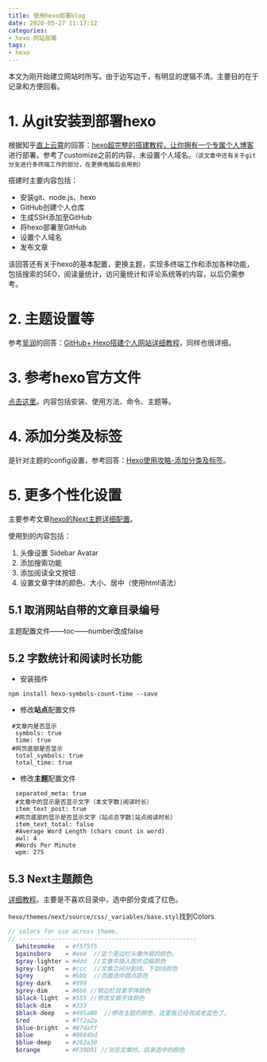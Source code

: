```yaml
---
title: 使用hexo部署blog
date: 2020-05-27 11:17:12
categories:
- hexo 网站部署
tags:
- hexo
---
```


本文为刚开始建立网站时所写。由于边写边干，有明显的逻辑不清。主要目的在于记录和方便回看。

# 1. 从git安装到部署hexo

根据知乎[直上云霄](https://www.zhihu.com/people/fang-ze-hua-56)的回答：[hexo超完整的搭建教程，让你拥有一个专属个人博客](https://zhuanlan.zhihu.com/p/44213627)进行部署。参考了customize之前的内容，未设置个人域名。`（该文章中还有关于git分支进行多终端工作的部分，在更换电脑后会用到）`

搭建时主要内容包括：

- 安装git、node.js、hexo
- GitHub创建个人仓库
- 生成SSH添加至GitHub
- 将hexo部署至GitHub
- 设置个人域名
- 发布文章

该回答还有关于hexo的基本配置，更换主题，实现多终端工作和添加各种功能，包括搜索的SEO，阅读量统计，访问量统计和评论系统等的内容，以后仍需参考。

<!--more-->

# 2. 主题设置等

参考[吴润](https://www.zhihu.com/people/wurun)的回答：[GitHub+ Hexo搭建个人网站详细教程](https://zhuanlan.zhihu.com/p/26625249)，同样也很详细。

# 3. 参考hexo官方文件

[点击这里](https://hexo.io/zh-cn/)。内容包括安装、使用方法、命令、主题等。

# 4. 添加分类及标签

是针对主题的config设置，参考回答：[Hexo使用攻略-添加分类及标签](https://www.jianshu.com/p/e17711e44e00)。

# 5. 更多个性化设置

主要参考文章[hexo的Next主题详细配置](http://www.360doc.com/content/19/0418/20/22888630_829741117.shtml)。

使用到的内容包括：

1. 头像设置 Sidebar Avatar
2. 添加搜索功能
3. 添加阅读全文按钮
4. 设置文章字体的颜色、大小、居中（使用html语法）

## 5.1 取消网站自带的文章目录编号

主题配置文件——toc——number改成false

## 5.2 字数统计和阅读时长功能

- 安装插件

`npm install hexo-symbols-count-time --save`

- 修改**站点**配置文件

```symbols_count_time:
 #文章内是否显示
  symbols: true
  time: true
 #网页底部是否显示
  total_symbols: true
  total_time: true
```

- 修改**主题**配置文件

```symbols_count_time:
  separated_meta: true
  #文章中的显示是否显示文字（本文字数|阅读时长） 
  item_text_post: true
  #网页底部的显示是否显示文字（站点总字数|站点阅读时长） 
  item_text_total: false
  #Average Word Length (chars count in word)
  awl: 4
  #Words Per Minute
  wpm: 275
```

## 5.3 Next主题颜色

[详细教程](https://www.jianshu.com/p/ad0d867a8cb6)。主要是不喜欢目录中，选中部分变成了红色。

`hexo/themes/next/source/css/_variables/base.styl`找到Colors

```php
// colors for use across theme.
// --------------------------------------------------
  $whitesmoke   = #f5f5f5
  $gainsboro    = #eee  //这个是边栏头像外框的颜色，
  $gray-lighter = #ddd  //文章中插入图片边框颜色
  $grey-light   = #ccc  //文章之间分割线、下划线颜色
  $grey         = #bbb  //页面选中圆点颜色
  $grey-dark    = #999
  $grey-dim     = #666 //侧边栏目录字体颜色
  $black-light  = #555 //修改文章字体颜色
  $black-dim    = #333
  $black-deep   = #495a80  //修改主题的颜色，这里我已经改成老蓝色了。
  $red          = #ff2a2a
  $blue-bright  = #87daff
  $blue         = #0684bd
  $blue-deep    = #262a30
  $orange       = #F39D01 //浏览文章时，目录选中的颜色
```

